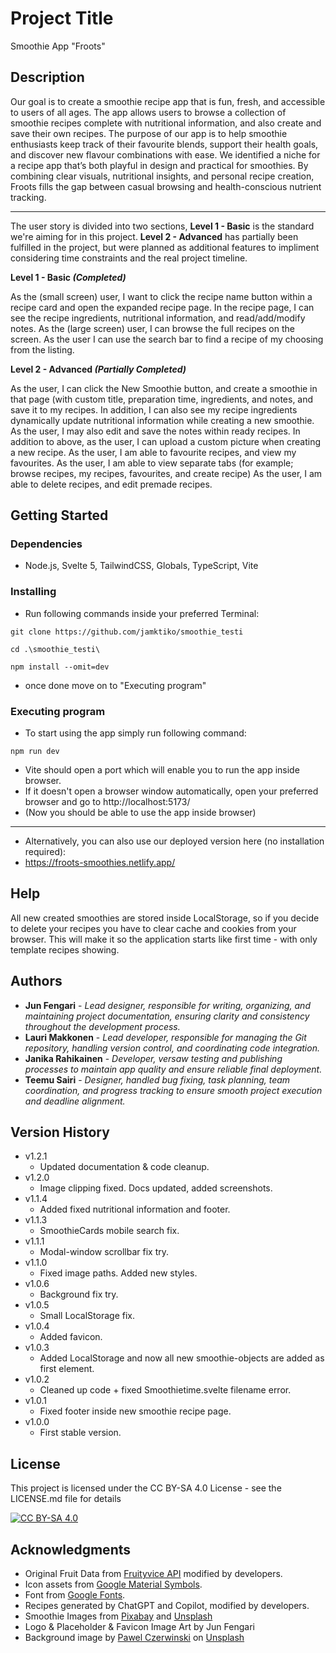 # Project Title

Smoothie App "Froots"

## Description

Our goal is to create a smoothie recipe app that is fun, fresh, and accessible to users of all ages.
The app allows users to browse a collection of smoothie recipes complete with nutritional information, and also create and save their own recipes. The purpose of our app is to help smoothie enthusiasts keep track of their favourite blends, support their health goals, and discover new flavour combinations with ease.
We identified a niche for a recipe app that’s both playful in design and practical for smoothies. By combining clear visuals, nutritional insights, and personal recipe creation, Froots fills the gap between casual browsing and health-conscious nutrient tracking.

<hr>

The user story is divided into two sections, **Level 1 - Basic** is the standard we're aiming for in this project. **Level 2 - Advanced** has partially been fulfilled in the project, but were planned as additional features to impliment considering time constraints and the real project timeline.

**Level 1 - Basic _(Completed)_**

As the (small screen) user, I want to click the recipe name button within a recipe card and open the expanded recipe page.
In the recipe page, I can see the recipe ingredients, nutritional information, and read/add/modify notes.
As the (large screen) user, I can browse the full recipes on the screen.
As the user I can use the search bar to find a recipe of my choosing from the listing.

**Level 2 - Advanced _(Partially Completed)_**

As the user, I can click the New Smoothie button, and create a smoothie in that page (with custom title, preparation time, ingredients, and notes, and save it to my recipes.
In addition, I can also see my recipe ingredients dynamically update nutritional information while creating a new smoothie.
As the user, I may also edit and save the notes within ready recipes.
In addition to above, as the user, I can upload a custom picture when creating a new recipe.
As the user, I am able to favourite recipes, and view my favourites.
As the user, I am able to view separate tabs (for example; browse recipes, my recipes, favourites, and create recipe)
As the user, I am able to delete recipes, and edit premade recipes.

## Getting Started

### Dependencies

- Node.js, Svelte 5, TailwindCSS, Globals, TypeScript, Vite

### Installing

- Run following commands inside your preferred Terminal:

```
git clone https://github.com/jamktiko/smoothie_testi
```

```
cd .\smoothie_testi\
```

```
npm install --omit=dev
```

- once done move on to "Executing program"

### Executing program

- To start using the app simply run following command:

```
npm run dev
```

- Vite should open a port which will enable you to run the app inside browser.
- If it doesn't open a browser window automatically, open your preferred browser and go to http://localhost:5173/
- (Now you should be able to use the app inside browser)

<hr>

- Alternatively, you can also use our deployed version here (no installation required):
- https://froots-smoothies.netlify.app/

## Help

All new created smoothies are stored inside LocalStorage, so if you decide to delete your recipes you have to clear cache and cookies from your browser. This will make it so the application starts like first time - with only template recipes showing.

## Authors

- **Jun Fengari** - _Lead designer, responsible for writing, organizing, and maintaining project documentation, ensuring clarity and consistency throughout the development process._
- **Lauri Makkonen** - _Lead developer, responsible for managing the Git repository, handling version control, and coordinating code integration._
- **Janika Rahikainen** - _Developer, versaw testing and publishing processes to maintain app quality and ensure reliable final deployment._
- **Teemu Sairi** - _Designer, handled bug fixing, task planning, team coordination, and progress tracking to ensure smooth project execution and deadline alignment._

## Version History

- v1.2.1
  - Updated documentation & code cleanup.
- v1.2.0
  - Image clipping fixed. Docs updated, added screenshots.
- v1.1.4
  - Added fixed nutritional information and footer.
- v1.1.3
  - SmoothieCards mobile search fix.
- v1.1.1
  - Modal-window scrollbar fix try.
- v1.1.0
  - Fixed image paths. Added new styles.
- v1.0.6
  - Background fix try.
- v1.0.5
  - Small LocalStorage fix.
- v1.0.4
  - Added favicon.
- v1.0.3
  - Added LocalStorage and now all new smoothie-objects are added as first element.
- v1.0.2
  - Cleaned up code + fixed Smoothietime.svelte filename error.
- v1.0.1
  - Fixed footer inside new smoothie recipe page.
- v1.0.0
  - First stable version.

## License

This project is licensed under the CC BY-SA 4.0 License - see the LICENSE.md file for details

[![CC BY-SA 4.0][cc-by-sa-image]][cc-by-sa]

[cc-by-sa]: http://creativecommons.org/licenses/by-sa/4.0/
[cc-by-sa-image]: https://licensebuttons.net/l/by-sa/4.0/88x31.png

## Acknowledgments

- Original Fruit Data from [Fruityvice API](https://fruityvice.com) modified by developers.
- Icon assets from [Google Material Symbols](https://fonts.google.com/icons).
- Font from [Google Fonts](https://fonts.google.com/icons).
- Recipes generated by ChatGPT and Copilot, modified by developers.
- Smoothie Images from [Pixabay](https://pixabay.com/) and [Unsplash](https://unsplash.com/)
- Logo & Placeholder & Favicon Image Art by Jun Fengari
- Background image by <a href="https://unsplash.com/@pawel_czerwinski?utm_content=creditCopyText&utm_medium=referral&utm_source=unsplash">Pawel Czerwinski</a> on <a href="https://unsplash.com/photos/white-and-blue-abstract-painting-mfIplTZLE6E?utm_content=creditCopyText&utm_medium=referral&utm_source=unsplash">Unsplash</a>
